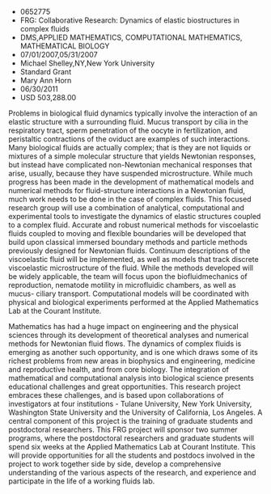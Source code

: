 
* 0652775
* FRG: Collaborative Research: Dynamics of elastic biostructures in complex fluids
* DMS,APPLIED MATHEMATICS, COMPUTATIONAL MATHEMATICS, MATHEMATICAL BIOLOGY
* 07/01/2007,05/31/2007
* Michael Shelley,NY,New York University
* Standard Grant
* Mary Ann Horn
* 06/30/2011
* USD 503,288.00

Problems in biological fluid dynamics typically involve the interaction of an
elastic structure with a surrounding fluid. Mucus transport by cilia in the
respiratory tract, sperm penetration of the oocyte in fertilization, and
peristaltic contractions of the oviduct are examples of such interactions. Many
biological fluids are actually complex; that is they are not liquids or mixtures
of a simple molecular structure that yields Newtonian responses, but instead
have complicated non-Newtonian mechanical responses that arise, usually, because
they have suspended microstructure. While much progress has been made in the
development of mathematical models and numerical methods for fluid-structure
interactions in a Newtonian fluid, much work needs to be done in the case of
complex fluids. This focused research group will use a combination of
analytical, computational and experimental tools to investigate the dynamics of
elastic structures coupled to a complex fluid. Accurate and robust numerical
methods for viscoelastic fluids coupled to moving and flexible boundaries will
be developed that build upon classical immersed boundary methods and particle
methods previously designed for Newtonian fluids. Continuum descriptions of the
viscoelastic fluid will be implemented, as well as models that track discrete
viscoelastic microstructure of the fluid. While the methods developed will be
widely applicable, the team will focus upon the biofluidmechanics of
reproduction, nematode motility in microfluidic chambers, as well as mucus-
ciliary transport. Computational models will be coordinated with physical and
biological experiments performed at the Applied Mathematics Lab at the Courant
Institute.

Mathematics has had a huge impact on engineering and the physical sciences
through its development of theoretical analyses and numerical methods for
Newtonian fluid flows. The dynamics of complex fluids is emerging as another
such opportunity, and is one which draws some of its richest problems from new
areas in biophysics and engineering, medicine and reproductive health, and from
core biology. The integration of mathematical and computational analysis into
biological science presents educational challenges and great opportunities. This
research project embraces these challenges, and is based upon collaborations of
investigators at four institutions - Tulane University, New York University,
Washington State University and the University of California, Los Angeles. A
central component of this project is the training of graduate students and
postdoctoral researchers. This FRG project will sponsor two summer programs,
where the postdoctoral researchers and graduate students will spend six weeks at
the Applied Mathematics Lab at Courant Institute. This will provide
opportunities for all the students and postdocs involved in the project to work
together side by side, develop a comprehensive understanding of the various
aspects of the research, and experience and participate in the life of a working
fluids lab.
